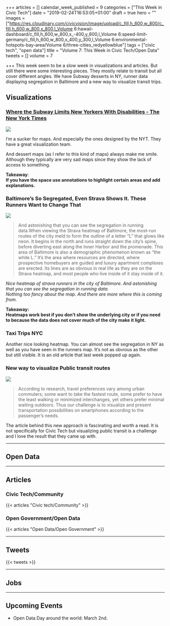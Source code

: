 +++
articles = []
calendar_week_published = 9
categories = ["This Week in Civic Tech"]
date = "2019-02-24T16:53:05+01:00"
draft = true
hero = ""
images = ["https://res.cloudinary.com/civicvision/image/upload/c_fill,h_600,w_800/c_fill,h_600,w_800,x_800,l_Volume 6:hawaii-dashboard/c_fill,h_600,w_800,x_-400,y_600,l_Volume 6:speed-limit-germany/c_fill,h_600,w_800,x_400,y_300,l_Volume 6:environmental-hotspots-bay-area/Volume 6/three-cities_redyellowblue"]
tags = ["civic tech", "open data"]
title = "Volume 7: This Week in Civic Tech/Open Data"
tweets = []
volume = 7

+++
This week seem to be a slow week in visualizations and articles. But still there were some interesting pieces. They mostly relate to transit but all cover different angles. We have Subway desserts in NY, runner data displaying segregation in Baltimore and a new way to visualize transit trips.

## Visualizations

### [Where the Subway Limits New Yorkers With Disabilities - The New York Times](https://www.nytimes.com/interactive/2019/02/11/nyregion/nyc-subway-access.html)

![](https://res.cloudinary.com/civicvision/image/upload/v1551523130/nyc-subway-access-promo-1549826224432-facebookJumbo-v4.jpg.jpg)

I‘m a sucker for maps. And especially the ones designed by the NYT. They have a great visualization team.

And dessert maps (as I refer to this kind of maps) always make me smile. Although they typically are very sad maps since they show the lack of access to something.

**Takeaway**:  
**If you have the space use annotations to highlight certain areas and add explanations.**

### **Baltimore’s So Segregated, Even Strava Shows It. These Runners Want to Change That**

![](https://res.cloudinary.com/civicvision/image/upload/v1551523225/strava-heatmap-baltimore-1549924556.jpg)

> And astonishing that you can see the segregation in running data.When viewing the Strava heatmap of Baltimore, the most-run routes of the city meld to form the outline of a letter “L” that glows like neon. It begins in the north and runs straight down the city’s spine, before diverting east along the Inner Harbor and the promenade. This area of Baltimore is also a demographic phenomenon known as “the white L.” It’s the area where resources are directed, where prospective homebuyers are guided and luxury apartment complexes are erected. Its lines are as obvious in real life as they are on the Strava heatmap, and most people who live inside of it stay inside of it.

_Nice heatmap of strava runners in the city of Baltimore. And astonishing that you can see the segregation in running data.  
Nothing too fancy about the map. And there are more where this is coming from._

**Takeaway:  
Heatmaps work best if you don’t show the underlying city or if you need to because the data does not cover much of the city make it light.**

### **Taxi Trips NYC**

Another nice looking heatmap. You can almost see the segregation in NY as well as you have seen in the runners map. It‘s not as obvious as the other but still visible. It is an old article that last week popped up again.

### **New way to visualize Public transit routes**

![](https://res.cloudinary.com/civicvision/image/upload/v1551523546/shortroute.png)

> According to research, travel preferences vary among urban commuters; some want to take the fastest route, some prefer to have the least walking or minimized interchanges, yet others prefer minimal waiting outdoors. Thus our challenge is to visualize and present transportation possibilities on smartphones according to the passenger’s needs.

The article behind this new approach is fascinating and worth a read. It is not specifically for Civic Tech but visualizing public transit is a challenge and I love the result that they came up with.

<hr />

## Open Data

<hr />

## Articles

### Civic Tech/Community

{{< articles "Civic tech/Community" >}}

### Open Government/Open Data

{{< articles "Open Data/Open Government" >}}

<hr />

## Tweets

{{< tweets >}}

<hr />

## Jobs

<hr />

## Upcoming Events

* Open Data Day around the world: March 2nd.